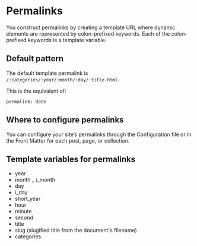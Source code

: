 # Permalinks

You construct permalinks by creating a template URL where dynamic elements are represented by colon-prefixed keywords. Each of the colon-prefixed keywords is a template variable.

## Default pattern

The default template permalink is ```/:categories/:year/:month/:day/:title.html```.

This is the equivalent of:

```
permalink: date
```

## Where to configure permalinks

You can configure your site’s permalinks through the Configuration file or in the Front Matter for each post, page, or collection.

## Template variables for permalinks

- year
- month
_ i_month
- day
- i_day
- short_year
- hour
- minute
- second
- title
- slug (slugified title from the document's filename)
- categories
